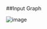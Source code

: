 ##Input Graph 

![image](https://user-images.githubusercontent.com/23136178/131255152-b7760f91-9427-4d96-8259-8d622a6c92dc.png)

